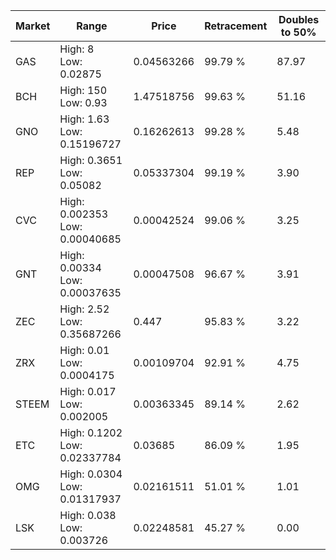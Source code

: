 | Market | Range | Price| Retracement | Doubles to 50% |
| --- | --- | --- | --- | --- |
| GAS | High: 8<br />Low: 0.02875 | 0.04563266 | 99.79 % | 87.97 |
| BCH | High: 150<br />Low: 0.93 | 1.47518756 | 99.63 % | 51.16 |
| GNO | High: 1.63<br />Low: 0.15196727 | 0.16262613 | 99.28 % | 5.48 |
| REP | High: 0.3651<br />Low: 0.05082 | 0.05337304 | 99.19 % | 3.90 |
| CVC | High: 0.002353<br />Low: 0.00040685 | 0.00042524 | 99.06 % | 3.25 |
| GNT | High: 0.00334<br />Low: 0.00037635 | 0.00047508 | 96.67 % | 3.91 |
| ZEC | High: 2.52<br />Low: 0.35687266 | 0.447 | 95.83 % | 3.22 |
| ZRX | High: 0.01<br />Low: 0.0004175 | 0.00109704 | 92.91 % | 4.75 |
| STEEM | High: 0.017<br />Low: 0.002005 | 0.00363345 | 89.14 % | 2.62 |
| ETC | High: 0.1202<br />Low: 0.02337784 | 0.03685 | 86.09 % | 1.95 |
| OMG | High: 0.0304<br />Low: 0.01317937 | 0.02161511 | 51.01 % | 1.01 |
| LSK | High: 0.038<br />Low: 0.003726 | 0.02248581 | 45.27 % | 0.00 |

